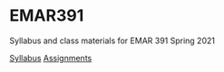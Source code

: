 # EMAR391

Syllabus and class materials for EMAR 391 Spring 2021

[Syllabus](./syllabus.md)
[Assignments](./assignments.md)
